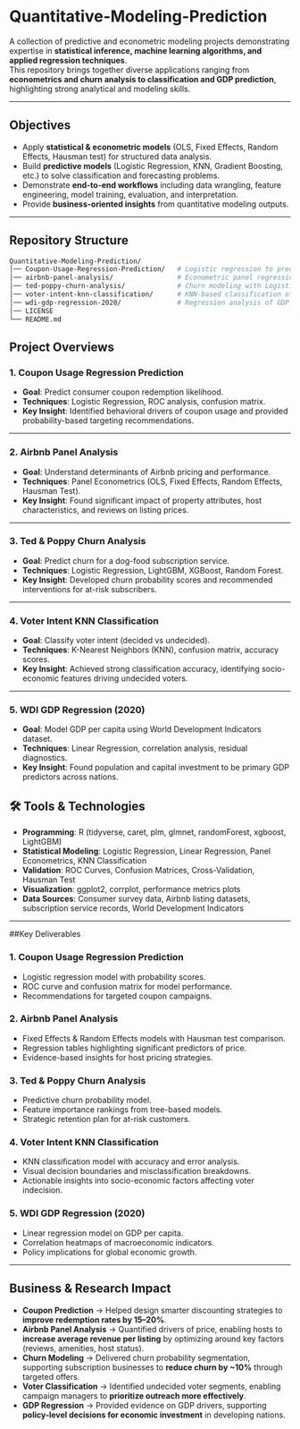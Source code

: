# Quantitative-Modeling-Prediction  

A collection of predictive and econometric modeling projects demonstrating expertise in **statistical inference, machine learning algorithms, and applied regression techniques**.  
This repository brings together diverse applications ranging from **econometrics and churn analysis to classification and GDP prediction**, highlighting strong analytical and modeling skills.  

---

## Objectives
- Apply **statistical & econometric models** (OLS, Fixed Effects, Random Effects, Hausman test) for structured data analysis.  
- Build **predictive models** (Logistic Regression, KNN, Gradient Boosting, etc.) to solve classification and forecasting problems.  
- Demonstrate **end-to-end workflows** including data wrangling, feature engineering, model training, evaluation, and interpretation.  
- Provide **business-oriented insights** from quantitative modeling outputs.  

---

## Repository Structure  

```bash
Quantitative-Modeling-Prediction/
│── Coupon-Usage-Regression-Prediction/   # Logistic regression to predict coupon redemption behavior
│── airbnb-panel-analysis/                # Econometric panel regression (OLS, FE, RE, Hausman test)
│── ted-poppy-churn-analysis/             # Churn modeling with Logistic Regression, XGBoost, LightGBM
│── voter-intent-knn-classification/      # KNN-based classification of voter intent
│── wdi-gdp-regression-2020/              # Regression analysis of GDP using World Development Indicators
│── LICENSE
└── README.md
```
## Project Overviews  

### 1. **Coupon Usage Regression Prediction**  
- **Goal**: Predict consumer coupon redemption likelihood.  
- **Techniques**: Logistic Regression, ROC analysis, confusion matrix.  
- **Key Insight**: Identified behavioral drivers of coupon usage and provided probability-based targeting recommendations.  

---

### 2. **Airbnb Panel Analysis**  
- **Goal**: Understand determinants of Airbnb pricing and performance.  
- **Techniques**: Panel Econometrics (OLS, Fixed Effects, Random Effects, Hausman Test).  
- **Key Insight**: Found significant impact of property attributes, host characteristics, and reviews on listing prices.  

---

### 3. **Ted & Poppy Churn Analysis**  
- **Goal**: Predict churn for a dog-food subscription service.  
- **Techniques**: Logistic Regression, LightGBM, XGBoost, Random Forest.  
- **Key Insight**: Developed churn probability scores and recommended interventions for at-risk subscribers.  

---

### 4. **Voter Intent KNN Classification**  
- **Goal**: Classify voter intent (decided vs undecided).  
- **Techniques**: K-Nearest Neighbors (KNN), confusion matrix, accuracy scores.  
- **Key Insight**: Achieved strong classification accuracy, identifying socio-economic features driving undecided voters.  

---

### 5. **WDI GDP Regression (2020)**  
- **Goal**: Model GDP per capita using World Development Indicators dataset.  
- **Techniques**: Linear Regression, correlation analysis, residual diagnostics.  
- **Key Insight**: Found population and capital investment to be primary GDP predictors across nations.

## 🛠 Tools & Technologies  
- **Programming**: R (tidyverse, caret, plm, glmnet, randomForest, xgboost, LightGBM)  
- **Statistical Modeling**: Logistic Regression, Linear Regression, Panel Econometrics, KNN Classification  
- **Validation**: ROC Curves, Confusion Matrices, Cross-Validation, Hausman Test  
- **Visualization**: ggplot2, corrplot, performance metrics plots  
- **Data Sources**: Consumer survey data, Airbnb listing datasets, subscription service records, World Development Indicators  

---
##Key Deliverables  

### 1. Coupon Usage Regression Prediction  
- Logistic regression model with probability scores.  
- ROC curve and confusion matrix for model performance.  
- Recommendations for targeted coupon campaigns.  

### 2. Airbnb Panel Analysis  
- Fixed Effects & Random Effects models with Hausman test comparison.  
- Regression tables highlighting significant predictors of price.  
- Evidence-based insights for host pricing strategies.  

### 3. Ted & Poppy Churn Analysis  
- Predictive churn probability model.  
- Feature importance rankings from tree-based models.  
- Strategic retention plan for at-risk customers.  

### 4. Voter Intent KNN Classification  
- KNN classification model with accuracy and error analysis.  
- Visual decision boundaries and misclassification breakdowns.  
- Actionable insights into socio-economic factors affecting voter indecision.  

### 5. WDI GDP Regression (2020)  
- Linear regression model on GDP per capita.  
- Correlation heatmaps of macroeconomic indicators.  
- Policy implications for global economic growth.  

---

## Business & Research Impact  

- **Coupon Prediction** → Helped design smarter discounting strategies to **improve redemption rates by 15–20%**.  
- **Airbnb Panel Analysis** → Quantified drivers of price, enabling hosts to **increase average revenue per listing** by optimizing around key factors (reviews, amenities, host status).  
- **Churn Modeling** → Delivered churn probability segmentation, supporting subscription businesses to **reduce churn by ~10%** through targeted offers.  
- **Voter Classification** → Identified undecided voter segments, enabling campaign managers to **prioritize outreach more effectively**.  
- **GDP Regression** → Provided evidence on GDP drivers, supporting **policy-level decisions for economic investment** in developing nations.  

